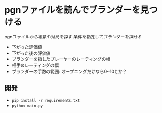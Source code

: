 # pgnファイルを読んでブランダーを見つける
pgnファイルから複数の対局を探す
条件を指定してブランダーを探せる
- 下がった評価値
- 下がった後の評価値
- ブランダーを指したプレーヤーのレーティングの幅
- 相手のレーティングの幅
- ブランダーの手数の範囲: オープニングだけなら0~10とか？

## 開発
- `pip install -r requirements.txt`
- `python main.py`